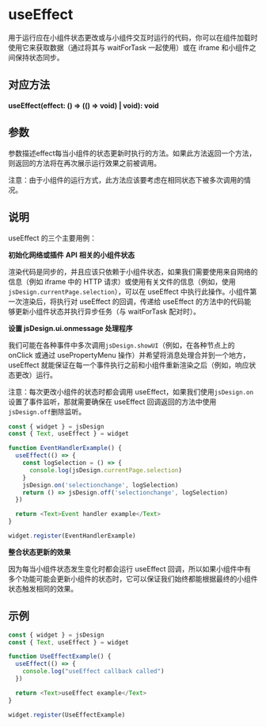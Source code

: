 # useEffect

用于运行应在小组件状态更改或与小组件交互时运行的代码，你可以在组件加载时使用它来获取数据（通过将其与 waitForTask 一起使用）或在 iframe 和小组件之间保持状态同步。

## 对应方法

#### useEffect(effect: () => (() => void) | void): void

## 参数

参数描述effect每当小组件的状态更新时执行的方法。如果此方法返回一个方法，则返回的方法将在再次展示运行效果之前被调用。

注意：由于小组件的运行方式，此方法应该要考虑在相同状态下被多次调用的情况。

## 说明

useEffect 的三个主要用例：

**初始化网络或插件** **API** **相关的小组件状态**

渲染代码是同步的，并且应该只依赖于小组件状态，如果我们需要使用来自网络的信息（例如 iframe 中的 HTTP 请求）或使用有关文件的信息（例如，使用`jsDesign.currentPage.selection`），可以在 useEffect 中执行此操作。小组件第一次渲染后，将执行对 useEffect 的回调，传递给 useEffect 的方法中的代码能够更新小组件状态并执行异步任务（与 waitForTask 配对时）。

**设置 jsDesign.ui.onmessage 处理程序**

我们可能在各种事件中多次调用`jsDesign.showUI`（例如，在各种节点上的 onClick 或通过 usePropertyMenu 操作）并希望将消息处理合并到一个地方， useEffect 就能保证在每一个事件执行之前和小组件重新渲染之后（例如，响应状态更改）运行。

注意：每次更改小组件的状态时都会调用 useEffect，如果我们使用`jsDesign.on`设置了事件监听，那就需要确保在 useEffect 回调返回的方法中使用`jsDesign.off`删除监听。

```TypeScript
const { widget } = jsDesign
const { Text, useEffect } = widget

function EventHandlerExample() {
  useEffect(() => {
    const logSelection = () => {
      console.log(jsDesign.currentPage.selection)
    }
    jsDesign.on('selectionchange', logSelection)
    return () => jsDesign.off('selectionchange', logSelection)
  })

  return <Text>Event handler example</Text>
}

widget.register(EventHandlerExample)
```

**整合状态更新的效果**

因为每当小组件状态发生变化时都会运行 useEffect 回调，所以如果小组件中有多个功能可能会更新小组件的状态时，它可以保证我们始终都能根据最终的小组件状态触发相同的效果。

## 示例

```TypeScript
const { widget } = jsDesign
const { Text, useEffect } = widget

function UseEffectExample() {
  useEffect(() => {
    console.log("useEffect callback called")
  })

  return <Text>useEffect example</Text>
}

widget.register(UseEffectExample)
```